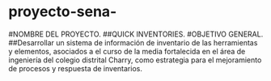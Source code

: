 # proyecto-sena-
#NOMBRE DEL PROYECTO.
##QUICK INVENTORIES.
#OBJETIVO GENERAL.
##Desarrollar un sistema de información de inventario de las herramientas y elementos, asociados a el curso de la media fortalecida en el área de ingeniería del colegio distrital Charry, como estrategia para el mejoramiento de procesos y respuesta  de inventarios.

